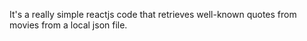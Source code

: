 It's a really simple reactjs code that retrieves well-known quotes from movies from a local json file.
